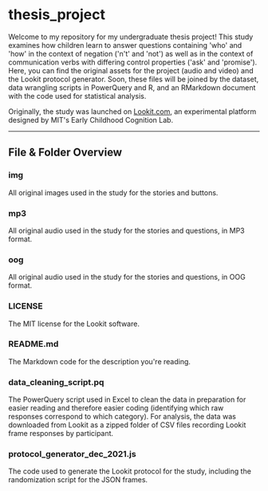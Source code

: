 # thesis_project
Welcome to my repository for my undergraduate thesis project! This study examines how children learn to answer questions containing 'who' and 'how' in the context of negation ('n't' and 'not') as well as in the context of communication verbs with differing control properties ('ask' and 'promise'). Here, you can find the original assets for the project (audio and video) and the Lookit protocol generator. Soon, these files will be joined by the dataset, data wrangling scripts in PowerQuery and R, and an RMarkdown document with the code used for statistical analysis.  

Originally, the study was launched on [Lookit.com](https://lookit.mit.edu/), an experimental platform designed by MIT's Early Childhood Cognition Lab.

---

## File & Folder Overview
### img
All original images used in the study for the stories and buttons.

### mp3
All original audio used in the study for the stories and questions, in MP3 format.

### oog
All original audio used in the study for the stories and questions, in OOG format.

### LICENSE
The MIT license for the Lookit software.

### README.md
The Markdown code for the description you're reading.

### data_cleaning_script.pq
The PowerQuery script used in Excel to clean the data in preparation for easier reading and therefore easier coding (identifying which raw responses correspond to which category). For analysis, the data was downloaded from Lookit as a zipped folder of CSV files recording Lookit frame responses by participant.

### protocol_generator_dec_2021.js
The code used to generate the Lookit protocol for the study, including the randomization script for the JSON frames.

